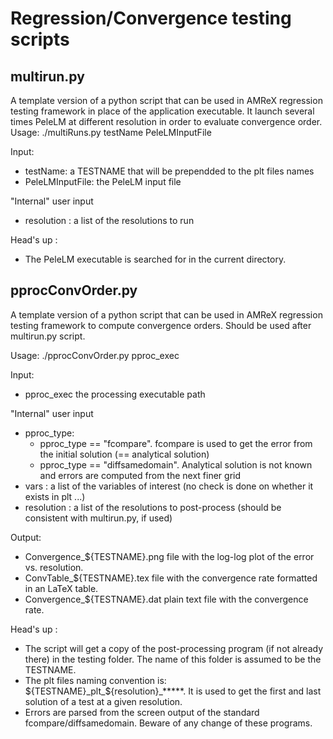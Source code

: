 Regression/Convergence testing scripts
======================================

multirun.py
-----------

A template version of a python script that can be used in AMReX regression testing framework in place of the application executable. It launch several times PeleLM at different resolution in order to evaluate convergence order.
Usage:
  ./multiRuns.py testName PeleLMInputFile

Input:
  * testName: a TESTNAME that will be prependded to the plt files names
  * PeleLMInputFile: the PeleLM input file

"Internal" user input
  * resolution : a list of the resolutions to run

Head's up : 
  * The PeleLM executable is searched for in the current directory.

pprocConvOrder.py
-----------------

A template version of a python script that can be used in AMReX regression testing framework to compute convergence orders. Should be used after multirun.py script.

Usage:
  ./pprocConvOrder.py pproc_exec

Input:
  * pproc_exec the processing executable path

"Internal" user input 
  * pproc_type:
      - pproc_type == "fcompare". fcompare is used to get the error from the initial solution (== analytical solution) 
      - pproc_type == "diffsamedomain". Analytical solution is not known and errors are computed from the next finer grid  
  * vars : a list of the variables of interest (no check is done on whether it exists in plt ...)
  * resolution : a list of the resolutions to post-process (should be consistent with multirun.py, if used)

Output:
  * Convergence_${TESTNAME}.png file with the log-log plot of the error vs. resolution.
  * ConvTable_${TESTNAME}.tex file with the convergence rate formatted in an LaTeX table.
  * Convergence_${TESTNAME}.dat plain text file with the convergence rate.

Head's up : 
  - The script will get a copy of the post-processing program (if not already there) in the testing folder. The name of this folder is assumed to be the TESTNAME.  
  - The plt files naming convention is: ${TESTNAME}_plt_${resolution}_*****. It is used to get the first and last solution of a test at a given resolution.
  - Errors are parsed from the screen output of the standard fcompare/diffsamedomain. Beware of any change of these programs. 
  
